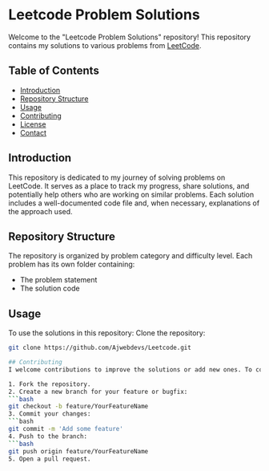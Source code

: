 # Leetcode Problem Solutions

Welcome to the "Leetcode Problem Solutions" repository! This repository contains my solutions to various problems from [LeetCode](https://leetcode.com/).

## Table of Contents
- [Introduction](#introduction)
- [Repository Structure](#repository-structure)
- [Usage](#usage)
- [Contributing](#contributing)
- [License](#license)
- [Contact](#contact)

## Introduction
This repository is dedicated to my journey of solving problems on LeetCode. It serves as a place to track my progress, share solutions, and potentially help others who are working on similar problems. Each solution includes a well-documented code file and, when necessary, explanations of the approach used.

## Repository Structure
The repository is organized by problem category and difficulty level. Each problem has its own folder containing:
- The problem statement
- The solution code

## Usage
To use the solutions in this repository:
Clone the repository:
   ```bash
   git clone https://github.com/Ajwebdevs/Leetcode.git

## Contributing
I welcome contributions to improve the solutions or add new ones. To contribute:

1. Fork the repository.
2. Create a new branch for your feature or bugfix:
   ```bash
   git checkout -b feature/YourFeatureName
3. Commit your changes:
   ```bash
   git commit -m 'Add some feature'
4. Push to the branch:
   ```bash
   git push origin feature/YourFeatureName
5. Open a pull request.


